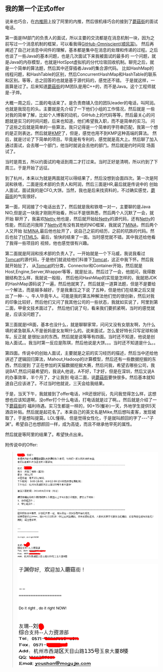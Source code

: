 我的第一个正式offer
---

说来也巧合，在[内推网](http://neitui.me)上投了阿里的内推，然后很机缘巧合的接到了[蘑菇街](http://www.mogujie.com/)的面试电话。

第一面是IM部门的负责人的面试，所以主要的交流都是在消息机制一块，因为之前写过一个消息机制的框架，可以看我得[GitHub-Omniscient(顺风耳)](https://github.com/MikeCoder/Omniscient)。
然后再阐述了自己对消息中间件的理解，基本都是集中在消息的处理和传递的过程。之后也谈了一些Java的基本问题，也是几次面试下来我被面试的最多的
一个问题，就是Java的内存模型，也就是HotSpot虚拟机的分代垃圾回收机制。聊完之后，就是一个简单的算法题，然后其中还穿插者Java的集合源代码。
比如HashMap的线程问题，和HashTable的区别，然后ConcurrentHashMap和HashTable的联系和区别。等等，总之回答的也就是基于源代码的，感觉还不错。
于是就这样，一面算是过了。后来知道[蘑菇街](http://www.mogujie.com/)的IM团队是用C++的，而不是Java。这个工程师就是-子烨。

大概一周之后，二面的电话来了。是负责商铺入住的团队leader的电话，叫阿润。也就是我现在的头。主要就是先介绍了一下他们小组的工作情况，然后就是
一些对我的简单了解，比如个人博客的动机，GitHub上的代码等等，然后最关心的问题就是实习的时间问题，后来也知道，他们希望我入职，而不是简单的实习。
问了这些之后就是简单的一些算法，我只记得是一个简单的字符串匹配，我第一个想的是正则表达，然后就是[KMP](http://mikecoder.net/?post=61)了，但是，感觉也用不到KMP这种高端的算法。
然后，就是讨论了下简单的项目。毕竟是有专利的，感觉就是高大上。然后聊了加入通过面试，会去哪一个部门，他当时就说会去他的部门。然后就是约时间现
场面试了。

当时是周五，所以约面试的电话到周二才打过来。当时正好是清明，所以约到了下周三。于是开始了远征。

到了杭州，本来以为就是两面就可以得结果了，然后没想到会面四次。第一次是阿润和铁塔，二面是技术部的负责人和阿润，然后三面是HR,最后就是传说中的
创始人面试，面试我的是CFO,大饼。当然，我也是后来找资料的，不过确实感觉，[蘑菇街](http://www.mogujie.com/)的气氛很好。

第一面，阿润接了个电话出去了，然后就是我和铁塔一对一，主要聊的是Java NIO,但是这一块我才刚刚开始看，所以不是很熟悉，然后两个人沉默了一会，就开始
聊开了，我喜欢[Netty](http://netty.io/),他也是，然后就开始扯[Netty](http://netty.io/)的源代码，还有[Netty](http://netty.io/)的性能，然后还问我除了[Netty](http://netty.io/)还有没有其他的NIO框架，我就说了[MINA](http://mina.apache.org/)，然后两个人又开始
扯[MINA](http://mina.apache.org/),最后他也扯开了，说自己之前的经历，之前的坑跌的代码。然后也扯了[HTML5](http://zh.wikipedia.org/wiki/HTML_5)。最后，愉快的结束了一面。当时感觉就不错。其中我还给他看了我得一些项目的
视频，他也感觉很有兴趣。

第二面就是阿润和技术部的负责人了。一开始就是一个下马威，我说我看过[Tomcat](http://tomcat.apache.org)的源代码，于是他们就说给他们科普下[Tomcat](http://tomcat.apache.org)，这正中我下怀。然后我就开始扯了，
从[Tomcat](http://tomcat.apache.org)的分类，Connector和Container开始，然后就是Host,Engine,Server,Wrapper等等，就是扯淡。然后过了一会，他就问，我得数据结构怎么样，我就说一般般，
然后他问HashMap的实现是怎样的，我就把JDK的HashMap源码说了一遍，然后他就笑了。然后就是一道算法题，但是不是要给一个解法，而是越多越好，于是我重压之下说
了五种，但是他们在结束之后又提出了一种- -。牛人毕竟牛人。可能是我的第五种解法他们觉的很创新，然后对我的印象比较好，然后他们又问了我其他公司的一些状态，我就如实说了，阿里到第二面，甲骨文技术面过了。
然后他们说了句，看来我们要抓紧啊，当时的感觉就是，应该没问题了。

第三面就是HR面，基本也没什么，就是聊聊家常，问问又没有女朋友啊，为什么填的紧急联系人不是爸妈是女友啊什么的。说来面试，怎么爱好特长只写足球和骑车。反正就
是很扯淡的东西。然后就是说等等有四面。当时还不知道，他说是创始人面试。。我当时第一反应是陈琪，然后他说是大饼。。。当时还不知道是什么。。

第四面。传说中的创始人面试，主要就是之前的实习经历的描述，然后当中还给他讲述了逻辑回归算法，Mahout,Hadoop的计算模型，然后还有一些数据挖掘的东西，然后提到
了正在参加的天猫数据挖掘大赛，然后问我，希望去哪些公司，我说BAT,然后问最希望的，我说A,他说，A不好，T才好，但是在深圳，然后又说A的办事效率，半个月了，才让我到
电话二面，说[蘑菇街](http://www.mogujie.com/)要快很多。然后基本就知道自己应该进了。不过当时他就说，三天会给我结果。

于是，当天下午，我就接到了offer电话，HR还很好玩，先问我觉得怎么样，这想想也应该知道啊，没offer打个什么电话，打电话就是过了啊。。然后就是介绍了一下[蘑菇街](http://www.mogujie.com/)的
福利待遇。实习生都是一样的，90+15(餐补)一天，外地学生提供5天酒店补贴。然后就是起花名了。本来自己的英文名是Mike,然后想叫麦客，发现被取了，于是想叫提莫。LOL懂得。
但是觉得女性化，于是就叫颜回的字了---"子渊"。希望自己也想颜回一样，成为高徒，而且不继承他早死的属性。

然后就是等阿里的结果了。希望快点出来。

附传说中的Offer:
> ![image](images/2014-04-12-1.png)
>
> ![image](images/2014-04-12-2.png)